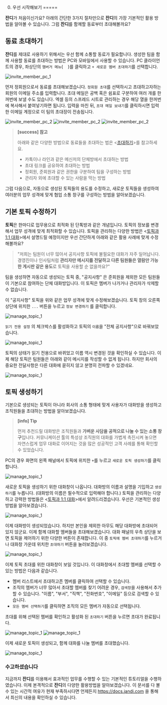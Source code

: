 0. 우선 시작해보기
=====

**잔디**가 처음이신가요? 아래의 간단한 3가지 절차만으로 **잔디**의 가장 기본적인 활용 방법을 알아볼 수 있습니다. 그럼 **잔디**를 함께할 동료부터 초대해볼까요?

## 동료 초대하기
**잔디**를 제대로 사용하기 위해서는 우선 함께 소통할 동료가 필요합니다. 생성한 팀을 함께 사용할 동료를 초대하는 방법은 PC와 모바일에서 사용할 수 있습니다. PC 클라이언트의 경우, 좌상단의 `햄버거 메뉴`(<img src="images/hamburger.png" width="16">)를 클릭하고 `+ 새로운 멤버 초대하기`를 선택합니다.

![invite_member_pc_1](images/invite-01-2017-02-21.png)

먼저 정회원으로서 동료를 초대해보겠습니다. `정회원 초대`를 선택하시고 초대하고자하는 회원의 이메일 주소를 입력합니다. 초대 메일은 공백 혹은 쉼표로 구분하여 여러 개를 한꺼번에 보낼 수도 있습니다. 엑셀 등의 스프레드 시트로 관리하는 경우 해당 열을 한꺼번에 복사해서 붙여넣기하면 됩니다. 입력을 마친 뒤, `초대 메일 보내기`를 클릭하시면 입력한 이메일 계정으로 이 팀의 초대장이 전송됩니다.

![invite_member_pc_2](images/invite-02-2017-02-21.png)
![invite_member_pc_2](images/invite-04-2017-02-21.png)
![invite_member_pc_2](images/invite-05-2017-02-21.png)

> **[success] 참고**
> 
> 아래와 같은 다양한 방법으로 동료들을 초대하는 법은 <[초대하기](invitation.md)>를 참고하세요.
> * 카톡이나 라인과 같은 메신저의 단체방에서 초대하는 방법
> * 초대 링크를 공유하여 초대하는 방법
> * 정회원, 준회원과 같은 권한을 구분하여 팀을 구성하는 방법
> * 관리자 외에 초대할 수 있는 사람을 막는 방법

그럼 다음으로, 자동으로 생성된 토픽들의 용도를 수정하고, 새로운 토픽들을 생성하여 여러분의 업무 성격에 맞게 협업 소통 창구를 구성하는 방법을 알아보겠습니다.

## 기본 토픽 수정하기

**토픽**은 한마디로 업무용으로 최적화 된 단톡방과 같은 개념입니다. 토픽의 정보를 변경해서 업무 성격에 맞게 최적화할 수 있습니다. 토픽을 관리하는 다양한 방법은 <[토픽과 1:1 대화](topic.md)>에서 설명드릴 예정이지만 우선 간단하게 아래와 같은 활용 사례에 맞게 수정해볼까요?

> "저희는 팀원이 너무 많아서 공지사항 토픽에 불필요한 대화가 자주 일어납니다. 경영진이나 인사팀처럼 **관리자만 메시지를 전달하고 다른 팀원들은 열람만 가능한 게시판 같은 용도**로 토픽을 사용할 순 없을까요?"

팀을 생성하면 자동으로 생성되는 토픽 중, "공지사항" 은 준회원을 제외한 모든 팀원들이 기본으로 참여하는 단체 대화방입니다. 이 토픽은 멤버가 나가거나 관리자가 삭제할 수 없습니다.

이 "공지사항" 토픽을 위와 같은 업무 성격에 맞게 수정해보겠습니다. 토픽 창의 오른쪽 상단에 위치한 `...` 버튼을 누르고 `정보 변경하기` 를 클릭합니다.

![manage_topic_1](images/manage-topic-01-20170221.png)

`읽기 전용 설정` 의 체크박스를 활성화하고 토픽의 `이름`을 "전체 공지사항"으로 바꿔보았습니다.

![manage_topic_1](images/manage-topic-02-20170221.png)

토픽의 상태가 읽기 전용으로 바뀌었고 이름 역시 변경된 것을 확인하실 수 있습니다. 이제 해당 토픽은 팀원들은 아래와 같이 메시지를 작성할 수 없게 됩니다. 하지만 회사의 중요한 전달사항은 다른 대화에 묻히지 않고 분명히 전파할 수 있겠네요.

![manage_topic_1](images/manage-topic-03-20170221.png)

## 토픽 생성하기

기본으로 생성되는 토픽이 아니라 회사의 소통 형태에 맞게 사용자가 대화방을 생성하고 조직원들을 초대하는 방법을 알아보겠습니다.

> **[info] Tip**
> 
> 먼저 추천드릴 대화방은 조직원들과 **가벼운 사담을 공적으로 나눌 수 있는 소통 창구**입니다. 커뮤니케이션 툴의 특성상 조직원의 대화를 가볍게 촉진시켜 놓으면 자연스럽게 업무 대화로 이어지는 것을 많은 성공적인 고객 사례를 통해 확인할 수 있었습니다.

PC의 경우 화면의 왼쪽 패널에서 토픽에 위치한 `+`를 누르고 `새로운 토픽 생성하기`를 클릭합니다.

![manage_topic_1](images/create-topic-01-20170222.png)

새로운 토픽을 생성하기 위한 대화창이 나옵니다. 대화방의 이름과 설명을 기입하고 `생성하기`를 누릅니다. (대화방의 이름은 필수적으로 입력해야 합니다.) 토픽을 관리하는 다양하고 강력한 방법들은 <[토픽과 1:1 대화](topic.md)>에서 알려드리겠습니다. 우선은 기본적인 생성 방법을 알아보겠습니다.

![manage_topic_1](images/create-topic-02-20170222.png)

이제 대화방이 생성되었습니다. 하지만 본인을 제외한 아무도 해당 대화방에 초대되어 있지 않군요. 이제 함께 대화할 멤버들을 초대해보겠습니다. 대화 패널의 우측 상단을 보면 토픽을 제어하기 위한 다양한 버튼이 존재합니다. 이 중 `토픽에 멤버 초대하기`를 누르거나 대화창 가운데 위치한 `초대하기` 버튼을 눌러보겠습니다.

![manage_topic_1](images/create-topic-03-20170222.png)

이제 토픽 초대를 위한 대화창이 보일 것입니다. 이 대화창에서 초대할 멤버를 선택할 수 있는 방법은 다음과 같습니다.
- 멤버 리스트에서 초대하고픈 멤버를 클릭하여 선택할 수 있습니다.
- 조직의 멤버가 너무 많아서 초대할 멤버를 찾기 어려운 경우, `검색창`을 사용해서 추가할 수 있습니다. "이름", "부서", "직책", "전화번호", "이메일" 등으로 검색할 수 있습니다.
- `모든 멤버 선택하기`를 클릭하면 조직의 모든 멤버가 자동으로 선택됩니다.

초대를 위해 선택된 멤버를 확인하고 활성화 된 `초대하기` 버튼을 누르면 초대가 완료됩니다.

![manage_topic_1](images/create-topic-04-20170222.png)
![manage_topic_1](images/create-topic-05-20170222.png)

이제 새로운 토픽이 생성되고, 함께 대화를 나눌 멤버를 초대했습니다.

![manage_topic_1](images/create-topic-06-20170222.png)

### 수고하셨습니다

지금까지 **잔디**를 이용해서 효과적인 업무를 수행할 수 있는 기본적인 튜토리얼을 수행하였습니다. 이제 본격적으로 **잔디**의 다양한 활용방법을 알아보겠습니다. 이 문서를 다 볼 수 있는 시간적 여유가 현재 부족하시다면 언제든지 https://docs.jandi.com 을 통해서 최신의 내용을 확인하실 수 있습니다.
